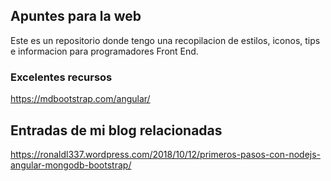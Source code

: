 ## Apuntes para la web

Este es un repositorio donde tengo una recopilacion de estilos, iconos, tips e informacion para programadores Front End.

### Excelentes recursos 

https://mdbootstrap.com/angular/


## Entradas de mi blog relacionadas

https://ronaldl337.wordpress.com/2018/10/12/primeros-pasos-con-nodejs-angular-mongodb-bootstrap/
